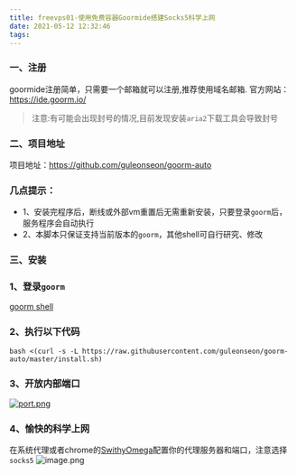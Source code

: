 ```yaml
---
title: freevps01-使用免费容器Goormide搭建Socks5科学上网
date: 2021-05-12 12:32:46
tags:
---
```

### 一、注册 
   
  goormide注册简单，只需要一个邮箱就可以注册,推荐使用域名邮箱. 
  官方网站：https://ide.goorm.io/
>注意:有可能会出现封号的情况,目前发现安装`aria2`下载工具会导致封号

### 二、项目地址

项目地址：https://github.com/guleonseon/goorm-auto

### 几点提示：
- 1、安装完程序后，断线或外部vm重置后无需重新安装，只要登录`goorm`后，服务程序会自动执行
- 2、本脚本只保证支持当前版本的`goorm`，其他shell可自行研究、修改

### 三、安装

### 1、登录`goorm`
[goorm shell](https://ide-run.goorm.io/)

### 2、执行以下代码
`bash <(curl -s -L https://raw.githubusercontent.com/guleonseon/goorm-auto/master/install.sh)`

### 3、开放内部端口
[![port.png](https://z.photos/images/2021/05/12/port.png)](https://z.photos/image/ejaY)

### 4、愉快的科学上网
在系统代理或者chrome的[SwithyOmega](https://chrome.google.com/webstore/detail/proxy-switchyomega/padekgcemlokbadohgkifijomclgjgif)配置你的代理服务器和端口，注意选择`socks5`
![image.png](https://i.loli.net/2021/05/12/LzvBVapyYrdJQ2w.png)